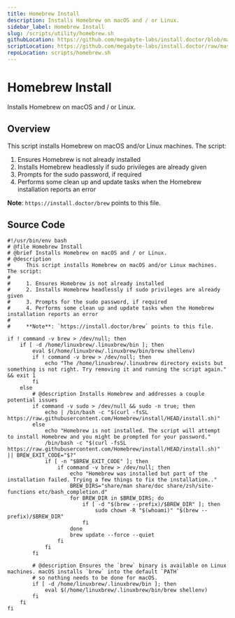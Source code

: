 ```yaml
---
title: Homebrew Install
description: Installs Homebrew on macOS and / or Linux.
sidebar_label: Homebrew Install
slug: /scripts/utility/homebrew.sh
githubLocation: https://github.com/megabyte-labs/install.doctor/blob/master/scripts/homebrew.sh
scriptLocation: https://github.com/megabyte-labs/install.doctor/raw/master/scripts/homebrew.sh
repoLocation: scripts/homebrew.sh
---
```

# Homebrew Install

Installs Homebrew on macOS and / or Linux.

## Overview

This script installs Homebrew on macOS and/or Linux machines. The script:

1. Ensures Homebrew is not already installed
2. Installs Homebrew headlessly if sudo privileges are already given
3. Prompts for the sudo password, if required
4. Performs some clean up and update tasks when the Homebrew installation reports an error

**Note**: `https://install.doctor/brew` points to this file.



## Source Code

```
#!/usr/bin/env bash
# @file Homebrew Install
# @brief Installs Homebrew on macOS and / or Linux.
# @description
#     This script installs Homebrew on macOS and/or Linux machines. The script:
#
#     1. Ensures Homebrew is not already installed
#     2. Installs Homebrew headlessly if sudo privileges are already given
#     3. Prompts for the sudo password, if required
#     4. Performs some clean up and update tasks when the Homebrew installation reports an error
#
#     **Note**: `https://install.doctor/brew` points to this file.

if ! command -v brew > /dev/null; then
    if [ -d /home/linuxbrew/.linuxbrew/bin ]; then
        eval $(/home/linuxbrew/.linuxbrew/bin/brew shellenv)
        if ! command -v brew > /dev/null; then
            echo "The /home/linuxbrew/.linuxbrew directory exists but something is not right. Try removing it and running the script again." && exit 1
        fi
    else
        # @description Installs Homebrew and addresses a couple potential issues
        if command -v sudo > /dev/null && sudo -n true; then
            echo | /bin/bash -c "$(curl -fsSL https://raw.githubusercontent.com/Homebrew/install/HEAD/install.sh)"
        else
            echo "Homebrew is not installed. The script will attempt to install Homebrew and you might be prompted for your password."
            /bin/bash -c "$(curl -fsSL https://raw.githubusercontent.com/Homebrew/install/HEAD/install.sh)" || BREW_EXIT_CODE="$?"
            if [ -n "$BREW_EXIT_CODE" ]; then
                if command -v brew > /dev/null; then
                    echo "Homebrew was installed but part of the installation failed. Trying a few things to fix the installation.."
                    BREW_DIRS="share/man share/doc share/zsh/site-functions etc/bash_completion.d"
                    for BREW_DIR in $BREW_DIRS; do
                        if [ -d "$(brew --prefix)/$BREW_DIR" ]; then
                            sudo chown -R "$(whoami)" "$(brew --prefix)/$BREW_DIR"
                        fi
                    done
                    brew update --force --quiet
                fi
            fi
        fi

        # @description Ensures the `brew` binary is available on Linux machines. macOS installs `brew` into the default `PATH`
        # so nothing needs to be done for macOS.
        if [ -d /home/linuxbrew/.linuxbrew/bin ]; then
            eval $(/home/linuxbrew/.linuxbrew/bin/brew shellenv)
        fi
    fi
fi
```
